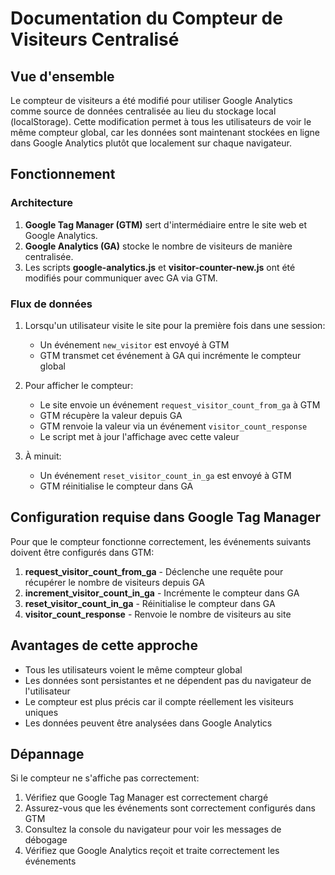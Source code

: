 # Documentation du Compteur de Visiteurs Centralisé

## Vue d'ensemble

Le compteur de visiteurs a été modifié pour utiliser Google Analytics comme source de données centralisée au lieu du stockage local (localStorage). Cette modification permet à tous les utilisateurs de voir le même compteur global, car les données sont maintenant stockées en ligne dans Google Analytics plutôt que localement sur chaque navigateur.

## Fonctionnement

### Architecture

1. **Google Tag Manager (GTM)** sert d'intermédiaire entre le site web et Google Analytics.
2. **Google Analytics (GA)** stocke le nombre de visiteurs de manière centralisée.
3. Les scripts **google-analytics.js** et **visitor-counter-new.js** ont été modifiés pour communiquer avec GA via GTM.

### Flux de données

1. Lorsqu'un utilisateur visite le site pour la première fois dans une session:
   - Un événement `new_visitor` est envoyé à GTM
   - GTM transmet cet événement à GA qui incrémente le compteur global

2. Pour afficher le compteur:
   - Le site envoie un événement `request_visitor_count_from_ga` à GTM
   - GTM récupère la valeur depuis GA
   - GTM renvoie la valeur via un événement `visitor_count_response`
   - Le script met à jour l'affichage avec cette valeur

3. À minuit:
   - Un événement `reset_visitor_count_in_ga` est envoyé à GTM
   - GTM réinitialise le compteur dans GA

## Configuration requise dans Google Tag Manager

Pour que le compteur fonctionne correctement, les événements suivants doivent être configurés dans GTM:

1. **request_visitor_count_from_ga** - Déclenche une requête pour récupérer le nombre de visiteurs depuis GA
2. **increment_visitor_count_in_ga** - Incrémente le compteur dans GA
3. **reset_visitor_count_in_ga** - Réinitialise le compteur dans GA
4. **visitor_count_response** - Renvoie le nombre de visiteurs au site

## Avantages de cette approche

- Tous les utilisateurs voient le même compteur global
- Les données sont persistantes et ne dépendent pas du navigateur de l'utilisateur
- Le compteur est plus précis car il compte réellement les visiteurs uniques
- Les données peuvent être analysées dans Google Analytics

## Dépannage

Si le compteur ne s'affiche pas correctement:

1. Vérifiez que Google Tag Manager est correctement chargé
2. Assurez-vous que les événements sont correctement configurés dans GTM
3. Consultez la console du navigateur pour voir les messages de débogage
4. Vérifiez que Google Analytics reçoit et traite correctement les événements